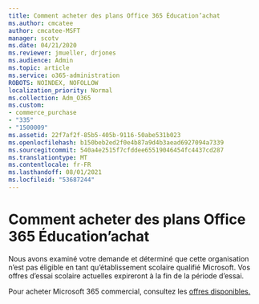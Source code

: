 ```yaml
---
title: Comment acheter des plans Office 365 Éducation’achat
ms.author: cmcatee
author: cmcatee-MSFT
manager: scotv
ms.date: 04/21/2020
ms.reviewer: jmueller, drjones
ms.audience: Admin
ms.topic: article
ms.service: o365-administration
ROBOTS: NOINDEX, NOFOLLOW
localization_priority: Normal
ms.collection: Adm_O365
ms.custom:
- commerce_purchase
- "335"
- "1500009"
ms.assetid: 22f7af2f-85b5-405b-9116-50abe531b023
ms.openlocfilehash: b150beb2ed2f0e4b87a9d4b3aead6927094a7339
ms.sourcegitcommit: 540a4e2515f7cfddee65519046454fc4437cd287
ms.translationtype: MT
ms.contentlocale: fr-FR
ms.lasthandoff: 08/01/2021
ms.locfileid: "53687244"
---
```

# <a name="how-to-purchase-office-365-education-plans"></a>Comment acheter des plans Office 365 Éducation’achat

Nous avons examiné votre demande et déterminé que cette organisation n’est pas éligible en tant qu’établissement scolaire qualifié Microsoft. Vos offres d’essai scolaire actuelles expireront à la fin de la période d’essai.
  
Pour acheter Microsoft 365 commercial, consultez les [offres disponibles.](https://go.microsoft.com/fwlink/p/?linkid=868433)  